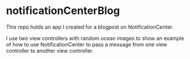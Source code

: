 # notificationCenterBlog
This repo holds an app I created for a blogpost on NotificationCenter.

I use two view controllers with random ocean images to show an example of how to use NotificationCenter to pass a message from one view controller to another view controller.
